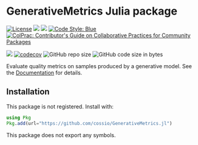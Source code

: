 # GenerativeMetrics Julia package

[![License](https://img.shields.io/badge/license-MIT-green.svg)](https://github.com/cossio/GenerativeMetrics.jl/blob/master/LICENSE.md)
[![](https://img.shields.io/badge/docs-stable-blue.svg)](https://cossio.github.io/GenerativeMetrics.jl/stable)
[![](https://img.shields.io/badge/docs-dev-blue.svg)](https://cossio.github.io/GenerativeMetrics.jl/dev)
[![Code Style: Blue](https://img.shields.io/badge/code%20style-blue-4495d1.svg)](https://github.com/invenia/BlueStyle)
[![ColPrac: Contributor's Guide on Collaborative Practices for Community Packages](https://img.shields.io/badge/ColPrac-Contributor's%20Guide-blueviolet)](https://github.com/SciML/ColPrac)

![](https://github.com/cossio/GenerativeMetrics.jl/workflows/CI/badge.svg)
[![codecov](https://codecov.io/gh/cossio/GenerativeMetrics.jl/branch/master/graph/badge.svg?token=O5P8LQTVF3)](https://codecov.io/gh/cossio/GenerativeMetrics.jl)
![GitHub repo size](https://img.shields.io/github/repo-size/cossio/GenerativeMetrics.jl)
![GitHub code size in bytes](https://img.shields.io/github/languages/code-size/cossio/GenerativeMetrics.jl)

Evaluate quality metrics on samples produced by a generative model.
See the [Documentation](https://cossio.github.io/GenerativeMetrics.jl/stable) for details.

## Installation

This package is not registered.
Install with:

```julia
using Pkg
Pkg.add(url="https://github.com/cossio/GenerativeMetrics.jl")
```

This package does not export any symbols.
